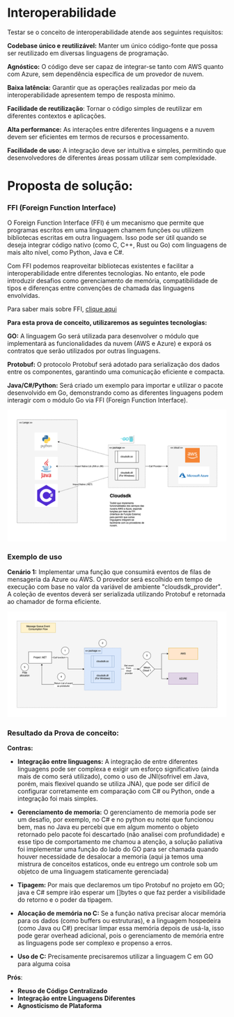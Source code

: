 # Interoperabilidade 

Testar se o conceito de interoperabilidade atende aos seguintes requisitos:

**Codebase único e reutilizável:** Manter um único código-fonte que possa ser reutilizado em diversas linguagens de programação.

**Agnóstico:** O código deve ser capaz de integrar-se tanto com AWS quanto com Azure, sem dependência específica de um provedor de nuvem.

**Baixa latência:** Garantir que as operações realizadas por meio da interoperabilidade apresentem tempo de resposta mínimo.

**Facilidade de reutilização**: Tornar o código simples de reutilizar em diferentes contextos e aplicações.

**Alta performance:** As interações entre diferentes linguagens e a nuvem devem ser eficientes em termos de recursos e processamento.

**Facilidade de uso:** A integração deve ser intuitiva e simples, permitindo que desenvolvedores de diferentes áreas possam utilizar sem complexidade.

# Proposta de solução: 

### FFI (Foreign Function Interface)

O Foreign Function Interface (FFI) é um mecanismo que permite que programas escritos em uma linguagem chamem funções ou utilizem bibliotecas escritas em outra linguagem. Isso pode ser útil quando se deseja integrar código nativo (como C, C++, Rust ou Go) com linguagens de mais alto nível, como Python, Java e C#.

Com FFI podemos reaproveitar bibliotecas existentes e facilitar a interoperabilidade entre diferentes tecnologias. No entanto, ele pode introduzir desafios como gerenciamento de memória, compatibilidade de tipos e diferenças entre convenções de chamada das linguagens envolvidas.

Para saber mais sobre FFI, [clique aqui]()

**Para esta prova de conceito, utilizaremos as seguintes tecnologias:**

**GO:** A linguagem Go será utilizada para desenvolver o módulo que implementará as funcionalidades da nuvem (AWS e Azure) e exporá os contratos que serão utilizados por outras linguagens.

**Protobuf:** O protocolo Protobuf será adotado para serialização dos dados entre os componentes, garantindo uma comunicação eficiente e compacta.

**Java/C#/Python:** Será criado um exemplo para importar e utilizar o pacote desenvolvido em Go, demonstrando como as diferentes linguagens podem interagir com o módulo Go via FFI (Foreign Function Interface).

![proposta](./doc/ffi.drawio.png)

### Exemplo de uso

**Cenário 1:** Implementar uma função que consumirá eventos de filas de mensageria da Azure ou AWS. O provedor será escolhido em tempo de execução com base no valor da variável de ambiente "cloudsdk_provider". A coleção de eventos deverá ser serializada utilizando Protobuf e retornada ao chamador de forma eficiente.

![case](./doc/flow-get-event.drawio.png)

### Resultado da Prova de conceito:

**Contras:**

   - **Integração entre linguagens:** A integração de entre diferentes linguagens pode ser complexa e exigir um esforço significativo (ainda mais de como será utilizado), como o uso de JNI(sofrivel em Java, porém, mais flexivel quando se utiliza JNA), que pode ser difícil de configurar corretamente em comparação com C# ou Python, onde a integração foi mais simples.
    
   - **Gerenciamento de memoria:** O gerenciamento de memoria pode ser um desafio, por exemplo, no C# e no python eu notei que funcionou bem, mas no Java eu percebi que em algum momento o objeto retornado pelo pacote foi descartado (não analisei com profundidade) e esse tipo de comportamento me chamou a atenção, a solução paliativa foi implementar uma função do lado do GO para ser chamada quando houver necessidade de desalocar a memoria (aqui ja temos uma mistrura de conceitos estaticos, onde eu entrego um controle sob um objetco de uma linguagem staticamente gerenciada)
  
   - **Tipagem:** Por mais que declaremos um tipo Protobuf no projeto em GO; java e C# sempre irão esperar um []bytes o que faz perder a visibilidade do retorno e o poder da tipagem.

   - **Alocação de memória no C:** Se a função nativa precisar alocar memória para os dados (como buffers ou estruturas), e a linguagem hospedeira (como Java ou C#) precisar limpar essa memória depois de usá-la, isso pode gerar overhead adicional, pois o gerenciamento de memória entre as linguagens pode ser complexo e propenso a erros.

   - **Uso de C:** Precisamente precisaremos utilizar a linguagem C em GO para alguma coisa

**Prós**:
   - **Reuso de Código Centralizado**
   - **Integração entre Linguagens Diferentes**
   - **Agnosticismo de Plataforma**








  

